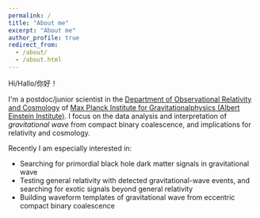 ```yaml
---
permalink: /
title: "About me"
excerpt: "About me"
author_profile: true
redirect_from: 
  - /about/
  - /about.html
---
```


Hi/Hallo/你好！

I'm a postdoc/junior scientist in the [Department of Observational Relativity and Cosmology](https://www.aei.mpg.de/obs-rel-cos) of [Max Planck Institute for Gravitationalphysics (Albert Einstein Institute)](https://www.aei.mpg.de).  I focus on the data analysis and interpretation of *gravitational wave* from compact binary coalescence, and implications for relativity and cosmology.

 Recently I am especially interested in: 

- Searching for primordial black hole dark matter signals in gravitational wave
- Testing general relativity with detected gravitational-wave events, and searching for exotic signals beyond general relativity
- Building waveform templates of gravitational wave from eccentric compact binary coalescence